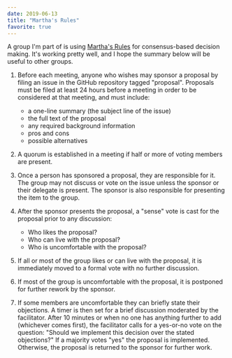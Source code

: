 ```yaml
---
date: 2019-06-13
title: "Martha's Rules"
favorite: true
---
```


A group I'm part of is using [Martha's Rules](https://doi.org/10.1177/088610998600100206) for consensus-based decision making.
It's working pretty well,
and I hope the summary below will be useful to other groups.

1.  Before each meeting, anyone who wishes may sponsor a proposal
    by filing an issue in the GitHub repository tagged "proposal".
    Proposals must be filed at least 24 hours before a meeting
    in order to be considered at that meeting, and must include:
    -   a one-line summary (the subject line of the issue)
    -   the full text of the proposal
    -   any required background information
    -   pros and cons
    -   possible alternatives

2.  A quorum is established in a meeting if half or more of voting members are present.

3.  Once a person has sponsored a proposal, they are responsible for it.
    The group may not discuss or vote on the issue unless the sponsor or their delegate is present.
    The sponsor is also responsible for presenting the item to the group.

4.  After the sponsor presents the proposal,
    a "sense" vote is cast for the proposal prior to any discussion:
    -   Who likes the proposal?
    -   Who can live with the proposal?
    -   Who is uncomfortable with the proposal?

5.  If all or most of the group likes or can live with the proposal,
    it is immediately moved to a formal vote with no further discussion.

6.  If most of the group is uncomfortable with the proposal,
    it is postponed for further rework by the sponsor.

7.  If some members are uncomfortable they can briefly state their objections.
    A timer is then set for a brief discussion moderated by the facilitator.
    After 10 minutes or when no one has anything further to add (whichever comes first),
    the facilitator calls for a yes-or-no vote on the question:
    "Should we implement this decision over the stated objections?"
    If a majority votes "yes" the proposal is implemented.
    Otherwise, the proposal is returned to the sponsor for further work.
